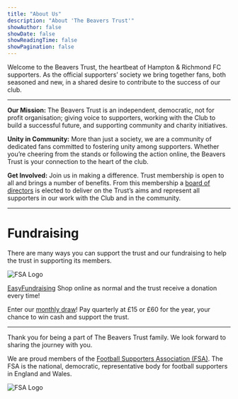 ```yaml
---
title: "About Us"
description: "About 'The Beavers Trust'"
showAuthor: false
showDate: false
showReadingTime: false
showPagination: false
---
```

Welcome to the Beavers Trust, the heartbeat of Hampton & Richmond FC supporters. As the official supporters’ society we bring together fans, both seasoned and new, in a shared desire to contribute to the success of our club.

_______________

**Our Mission:** The Beavers Trust is an independent, democratic, not for profit organisation; giving voice to supporters, working with the Club to build a successful future, and supporting community and charity initiatives.

**Unity in Community:** More than just a society, we are a community of dedicated fans committed to fostering unity among supporters. Whether you’re cheering from the stands or following the action online, the Beavers Trust is your connection to the heart of the club.

**Get Involved:** Join us in making a difference. Trust membership is open to all and brings a number of benefits. From this membership a [board of directors](https://thebeaverstrust.com/board/) is elected to deliver on the Trust’s aims and represent all supporters in our work with the Club and in the community. 

_______________

# Fundraising

There are many ways you can support the trust and our fundraising to help the trust in supporting its members.

![FSA Logo](img/easyfund.png)

[EasyFundraising](https://www.easyfundraising.org.uk/causes/hrbfc/) Shop online as normal and the trust receive a donation every time!

Enter our [monthly draw](https://hampton-richmond-borough-fc-supporters-society-limit.sumupstore.com/category/prize-draw)! Pay quarterly at £15 or £60 for the year, your chance to win cash and support the trust.

________________________


Thank you for being a part of The Beavers Trust family. We look forward to sharing the journey with you.

We are proud members of the [Football Supporters Association (FSA)](https://thefsa.org.uk/). The FSA is the national, democratic, representative body for football supporters in England and Wales.

![FSA Logo](img/fsa.png)